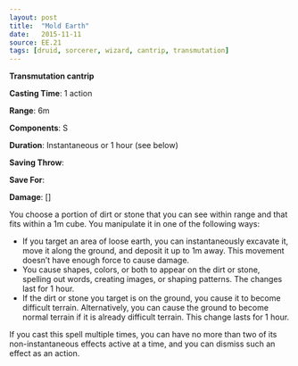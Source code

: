 ```yaml
---
layout: post
title:  "Mold Earth"
date:   2015-11-11
source: EE.21
tags: [druid, sorcerer, wizard, cantrip, transmutation]
---
```


**Transmutation cantrip**

**Casting Time**: 1 action

**Range**: 6m

**Components**: S

**Duration**: Instantaneous or 1 hour (see below)

**Saving Throw**:

**Save For**:

**Damage**: []

You choose a portion of dirt or stone that you can see within range and that fits within a 1m cube. You manipulate it in one of the following ways:

* If you target an area of loose earth, you can instantaneously excavate it, move it along the ground, and deposit it up to 1m away. This movement doesn’t have enough force to cause damage.
* You cause shapes, colors, or both to appear on the dirt or stone, spelling out words, creating images, or shaping patterns. The changes last for 1 hour.
* If the dirt or stone you target is on the ground, you cause it to become difficult terrain. Alternatively, you can cause the ground to become normal terrain if it is already difficult terrain. This change lasts for 1 hour.

If you cast this spell multiple times, you can have no more than two of its non-instantaneous effects active at a time, and you can dismiss such an effect as an action.
